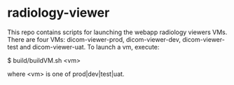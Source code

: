 # radiology-viewer

This repo contains scripts for launching the webapp radiology viewers VMs. There are four VMs: dicom-viewer-prod, dicom-viewer-dev, dicom-viewer-test and dicom-viewer-uat. To launch a vm, execute:

  $ build/buildVM.sh \<vm\>

where \<vm\> is one of prod|dev|test|uat.
